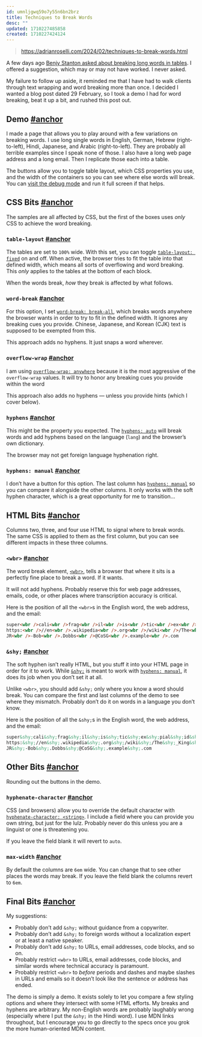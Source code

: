```yaml
---
id: umnljgwq59o7y55n6bn2brz
title: Techniques to Break Words
desc: ""
updated: 1710227485858
created: 1710227424124
---
```


> https://adrianroselli.com/2024/02/techniques-to-break-words.html

A few days ago [Benjy Stanton asked about breaking long words in tables](https://mastodon.social/@benjystanton/111985483721389868). I offered a suggestion, which may or may not have worked. I never asked.

My failure to follow up aside, it reminded me that I have had to walk clients through text wrapping and word breaking more than once. I decided I wanted a blog post dated 29 February, so I took a demo I had for word breaking, beat it up a bit, and rushed this post out.

## Demo [#anchor](https://adrianroselli.com/2024/02/techniques-to-break-words.html#Demo)

I made a page that allows you to play around with a few variations on breaking words. I use long single words in English, German, Hebrew (right-to-left), Hindi, Japanese, and Arabic (right-to-left). They are probably all terrible examples since I speak none of those. I also have a long web page address and a long email. Then I replicate those each into a table.

The buttons allow you to toggle table layout, which CSS properties you use, and the width of the containers so you can see where else words will break. You can [visit the debug mode](https://cdpn.io/pen/debug/eYoOdrX) and run it full screen if that helps.

## CSS Bits [#anchor](https://adrianroselli.com/2024/02/techniques-to-break-words.html#CSS)

The samples are all affected by CSS, but the first of the boxes uses _only_ CSS to achieve the word breaking.

### `table-layout` [#anchor](https://adrianroselli.com/2024/02/techniques-to-break-words.html#Table)

The tables are set to `100%` wide. With this set, you can toggle [`table-layout: fixed`](https://developer.mozilla.org/en-US/docs/Web/CSS/table-layout#fixed) on and off. When active, the browser tries to fit the table into that defined width, which means all sorts of overflowing and word breaking. This _only_ applies to the tables at the bottom of each block.

When the words break, _how_ they break is affected by what follows.

### `word-break` [#anchor](https://adrianroselli.com/2024/02/techniques-to-break-words.html#WordBreak)

For this option, I set [`word-break: break-all`](https://developer.mozilla.org/en-US/docs/Web/CSS/word-break#break-all), which breaks words anywhere the browser wants in order to try to fit in the defined width. It ignores any breaking cues you provide. Chinese, Japanese, and Korean (CJK) text is supposed to be exempted from this.

This approach adds no hyphens. It just snaps a word wherever.

### `overflow-wrap` [#anchor](https://adrianroselli.com/2024/02/techniques-to-break-words.html#OverflowWrap)

I am using [`overflow-wrap: anywhere`](https://developer.mozilla.org/en-US/docs/Web/CSS/overflow-wrap#anywhere) because it is the most aggressive of the `overflow-wrap` values. It will try to honor any breaking cues you provide within the word

This approach also adds no hyphens — unless you provide hints (which I cover below).

### `hyphens` [#anchor](https://adrianroselli.com/2024/02/techniques-to-break-words.html#Hyphens)

This might be the property you expected. The [`hyphens: auto`](https://developer.mozilla.org/en-US/docs/Web/CSS/hyphens#auto) will break words and add hyphens based on the language (`lang`) and the browser’s own dictionary.

The browser may not get foreign language hyphenation right.

### `hyphens: manual` [#anchor](https://adrianroselli.com/2024/02/techniques-to-break-words.html#HyphensManual)

I don’t have a button for this option. The last column has [`hyphens: manual`](https://developer.mozilla.org/en-US/docs/Web/CSS/hyphens#manual) so you can compare it alongside the other columns. It only works with the soft hyphen character, which is a great opportunity for me to transition…

## HTML Bits [#anchor](https://adrianroselli.com/2024/02/techniques-to-break-words.html#HTML)

Columns two, three, and four use HTML to signal where to break words. The same CSS is applied to them as the first column, but you can see different impacts in these three columns.

### `<wbr>` [#anchor](https://adrianroselli.com/2024/02/techniques-to-break-words.html#WBR)

The word break element, [`<wbr>`](https://developer.mozilla.org/en-US/docs/Web/HTML/Element/wbr), tells a browser that where it sits is a perfectly fine place to break a word. If it wants.

It will not add hyphens. Probably reserve this for web page addresses, emails, code, or other places where transcription accuracy is critical.

Here is the position of all the `<wbr>`s in the English word, the web address, and the email:

```html
super<wbr />cali<wbr />frag<wbr />il<wbr />is<wbr />tic<wbr />ex<wbr />pial<wbr />id<wbr />oc<wbr />ious
https:<wbr />//en<wbr />.wikipedia<wbr />.org<wbr />/wiki<wbr />/The<wbr />_King<wbr />_in<wbr />_Yellow
JR<wbr />-Bob<wbr />.Dobbs<wbr />@CoSG<wbr />.example<wbr />.com
```

### `&shy;` [#anchor](https://adrianroselli.com/2024/02/techniques-to-break-words.html#SHY)

The soft hyphen isn’t really HTML, but you stuff it into your HTML page in order for it to work. While [`&shy;`](https://developer.mozilla.org/en-US/docs/Web/CSS/hyphens#suggesting_line_break_opportunities) is meant to work with [`hyphens: manual`](https://developer.mozilla.org/en-US/docs/Web/CSS/hyphens#manual), it does its job when you don’t set it at all.

Unlike `<wbr>`, you should add `&shy;` only where you know a word should break. You can compare the first and last columns of the demo to see where they mismatch. Probably don’t do it on words in a language you don’t know.

Here is the position of all the `&shy;`s in the English word, the web address, and the email:

```html
super&shy;cali&shy;frag&shy;il&shy;is&shy;tic&shy;ex&shy;pial&shy;id&shy;oc&shy;ious
https:&shy;//en&shy;.wikipedia&shy;.org&shy;/wiki&shy;/The&shy;_King&shy;_in&shy;_Yellow
JR&shy;-Bob&shy;.Dobbs&shy;@CoSG&shy;.example&shy;.com
```

## Other Bits [#anchor](https://adrianroselli.com/2024/02/techniques-to-break-words.html#Other)

Rounding out the buttons in the demo.

### `hyphenate-character` [#anchor](https://adrianroselli.com/2024/02/techniques-to-break-words.html#HyChar)

CSS (and browsers) allow you to override the default character with [`hyphenate-character: <string>`](https://developer.mozilla.org/en-US/docs/Web/CSS/hyphenate-character). I include a field where you can provide you own string, but just for the lulz. Probably never do this unless you are a linguist or one is threatening you.

If you leave the field blank it will revert to `auto`.

### `max-width` [#anchor](https://adrianroselli.com/2024/02/techniques-to-break-words.html#MaxWidth)

By default the columns are `6em` wide. You can change that to see other places the words may break. If you leave the field blank the columns revert to `6em`.

## Final Bits [#anchor](https://adrianroselli.com/2024/02/techniques-to-break-words.html#Final)

My suggestions:

- Probably don’t add `&shy;` without guidance from a copywriter.
- Probably don’t add `&shy;` to foreign words without a localization expert or at least a native speaker.
- Probably don’t add `&shy;` to URLs, email addresses, code blocks, and so on.
- Probably restrict `<wbr>` to URLs, email addresses, code blocks, and similar words where technical accuracy is paramount.
- Probably restrict `<wbr>` to _before_ periods and dashes and maybe slashes in URLs and emails so it doesn’t look like the sentence or address has ended.

The demo is simply a demo. It exists solely to let you compare a few styling options and where they intersect with some HTML efforts. My breaks and hyphens are arbitrary. My non-English words are probably laughably wrong (especially where I put the `&shy;` in the Hindi word). I use MDN links throughout, but I encourage you to go directly to the specs once you grok the more human-oriented MDN content.
